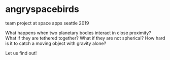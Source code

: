 # angryspacebirds
team project at space apps seattle 2019

What happens when two planetary bodies interact in close proximity?  
What if they are tethered together? 
What if they are not spherical? 
How hard is it to catch a moving object with gravity alone?  

Let us find out!
